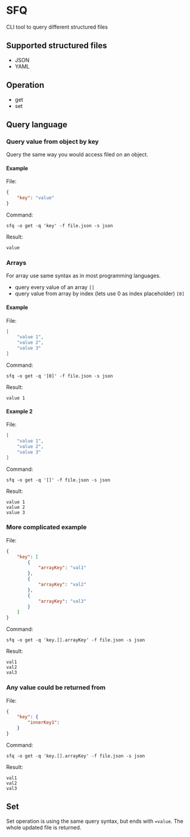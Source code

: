 # SFQ

CLI tool to query different structured files

## Supported structured files

- JSON
- YAML

## Operation

- get
- set

## Query language

### Query value from object by key

Query the same way you would access filed on an object.

#### Example

File:

```JSON
{
    "key": "value"
}
```

Command:

`sfq -o get -q 'key' -f file.json -s json`

Result:

`value`

### Arrays

For array use same syntax as in most programming languages.

- query every value of an array `[]`
- query value from array by index (lets use 0 as index placeholder) `[0]`

#### Example

File:

```JSON
[
    "value 1",
    "value 2",
    "value 3"
]
```

Command:

`sfq -o get -q '[0]' -f file.json -s json`

Result:

`value 1`

#### Example 2

File:

```JSON
[
    "value 1",
    "value 2",
    "value 3"
]
```

Command:

`sfq -o get -q '[]' -f file.json -s json`

Result:

```
value 1
value 2
value 3
```

### More complicated example

File:

```JSON
{
    "key": [
        {
            "arrayKey": "val1"
        },
        {
            "arrayKey": "val2"
        },
        {
            "arrayKey": "val3"
        }
    ]
}
```

Command:

`sfq -o get -q 'key.[].arrayKey' -f file.json -s json`

Result:

```
val1
val2
val3
```

### Any value could be returned from

File:

```JSON
{
    "key": {
        "innerKey1":
    }
}
```

Command:

`sfq -o get -q 'key.[].arrayKey' -f file.json -s json`

Result:

```
val1
val2
val3
```

## Set

Set operation is using the same query syntax, but ends with `=value`.
The whole updated file is returned.
